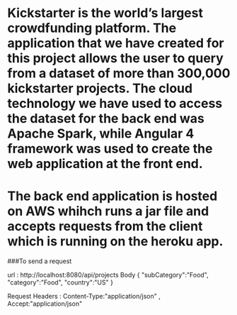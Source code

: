

# Kickstarter is the world’s largest crowdfunding platform. The application that we have created for this project allows the user to query from a dataset of more than 300,000 kickstarter projects. The cloud technology we have used to access the dataset for the back end was Apache Spark, while Angular 4 framework was used to create the web application at the front end.

# The back end application is hosted on AWS whihch runs a jar file and accepts requests from the client which is running on the heroku app.


###To send a request

url : http://localhost:8080/api/projects 
Body
{
	"subCategory":"Food",
	"category":"Food",
	"country":"US"
} 

Request Headers : Content-Type:"application/json" , Accept:"application/json"
